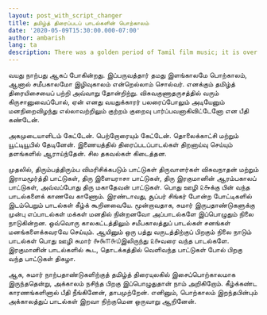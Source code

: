 ```yaml
---
layout: post_with_script_changer
title: தமிழ்த் திரைப்படப் பாடல்களின் பொற்காலம்
date: '2020-05-09T15:30:00.000-07:00'
author: ambarish
lang: ta
description: There was a golden period of Tamil film music; it is over.
---
```


வயது நாற்பது ஆகப் போகின்றது. இப்பருவத்தார் தமது இளங்காலமே பொற்காலம், ஆனால் சமீபகாலமோ இழிவுகாலம் என்றெல்லாம் சொல்வர். எனக்கும் தமிழ்த் திரையிசையைப் பற்றி அவ்வாறு தோன்றிற்று. விசுவகுணாதருசத்தில் வரும் கிருசானுவைப்போல், ஏன் எனது வயதுக்காரர் பலரைப்போலும் அடியேனும் மனநிறைவிழந்து எல்லாவற்றிலும் குற்றம் குறைவு பார்ப்பவனாகிவிட்டேனோ என பீதி கண்டேன்.

அகமுடையாளிடம் கேட்டேன். பெற்றோரையும் கேட்டேன். தொலைக்காட்சி மற்றும் யூட்டியூபில் தேடினேன். இணையத்தில் திரைப்படப்பாடல்கள் திறனாய்வு செய்யும் தளங்களில் ஆராய்ந்தேன். சில தகவல்கள் கிடைத்தன.

முதலில், திரும்பத்திரும்ப விமரிசிக்கபடும் பாட்டுகள் திருவாளர்கள் விசுவநாதன் மற்றும் இராமமூர்த்தி பாட்டுகள், திரு இளையராசா பாட்டுகள், திரு இரகுமானின் ஆரம்பகாலப் பாட்டுகள், அவ்வப்போது திரு மகாதேவன் பாட்டுகள். பொது ஊழி ௨௲க்கு பின் வந்த பாடல்களைக் காணவே காணோம். இரண்டாவது, சூப்பர் சிங்கர் போன்ற போட்டிகளில் இடம்பெறும் பாடல்கள் கீழ்க் கூறினவையே. மூன்றாவதாக, சுமார் இருபதாண்டுகளுக்கு முன்பு எப்பாடல்கள் மக்கள் மனதில் நின்றனவோ அப்பாடல்களே இப்பொழுதும் நிலை நாடுகின்றன. ஒவ்வொரு காலகட்டத்திலும் சமீபகாலத்துப் பாடல்கள் சனங்கள் மனங்களைக்கவரவே செய்யும். ஆயினும் ஒரு பத்து வருடத்திற்குப் பிறகும் நிலை நாடும் பாடல்கள் பொது ஊழி சுமார் ௲௯௱௬௰இலிருந்து ௨௲வரை வந்த பாடல்களே. இரகுமானின் பாடல்களில் கூட, தொடக்கத்தில் வெளிவந்த பாட்டுகள் போல் பிறகு வந்த பாட்டுகள் திகழா.

ஆக, சுமார் நாற்பதாண்டுகளிற்குத் தமிழ்த் திரையுலகில் இசைப்பொற்காலமாக இருந்ததென்று, அக்காலம் நசிந்த பிறகு இப்பொழுதுதான் நாம் அறிகிறோம். கீழ்க்கண்ட காரணங்களினால் பீதி நீங்கினேன், தாபமுற்றேன். எனினும், பொற்காலம் இறந்தபின்பும் அக்காலத்துப் பாடல்கள் இறவா நிற்குமென ஒருவாறு ஆறினேன்.
